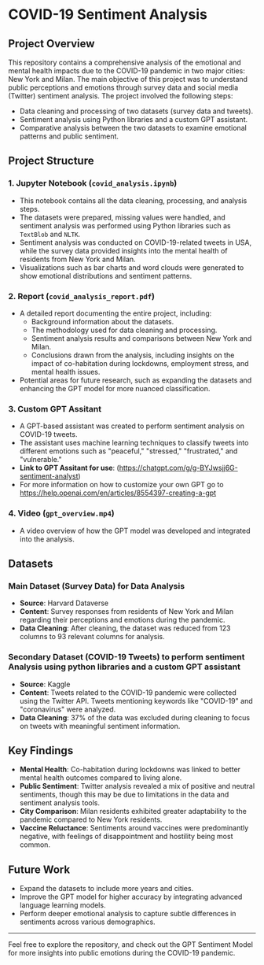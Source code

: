 # COVID-19 Sentiment Analysis

## Project Overview
This repository contains a comprehensive analysis of the emotional and mental health impacts due to the COVID-19 pandemic in two major cities: New York and Milan. The main objective of this project was to understand public perceptions and emotions through survey data and social media (Twitter) sentiment analysis. The project involved the following steps:
- Data cleaning and processing of two datasets (survey data and tweets).
- Sentiment analysis using Python libraries and a custom GPT assistant.
- Comparative analysis between the two datasets to examine emotional patterns and public sentiment.

## Project Structure
### 1. Jupyter Notebook (`covid_analysis.ipynb`)
   - This notebook contains all the data cleaning, processing, and analysis steps.
   - The datasets were prepared, missing values were handled, and sentiment analysis was performed using Python libraries such as `TextBlob` and `NLTK`.
   - Sentiment analysis was conducted on COVID-19-related tweets in USA, while the survey data provided insights into the mental health of residents from New York and Milan.
   - Visualizations such as bar charts and word clouds were generated to show emotional distributions and sentiment patterns.

### 2. Report (`covid_analysis_report.pdf`)
   - A detailed report documenting the entire project, including:
     - Background information about the datasets.
     - The methodology used for data cleaning and processing.
     - Sentiment analysis results and comparisons between New York and Milan.
     - Conclusions drawn from the analysis, including insights on the impact of co-habitation during lockdowns, employment stress, and mental health issues.
   - Potential areas for future research, such as expanding the datasets and enhancing the GPT model for more nuanced classification.

### 3. Custom GPT Assitant
   - A GPT-based assistant was created to perform sentiment analysis on COVID-19 tweets.
   - The assistant uses machine learning techniques to classify tweets into different emotions such as "peaceful," "stressed," "frustrated," and "vulnerable."
   - **Link to GPT Assitant for use**: (https://chatgpt.com/g/g-BYJwsjj6G-sentiment-analyst)
   - For more information on how to customize your own GPT go to https://help.openai.com/en/articles/8554397-creating-a-gpt

### 4. Video (`gpt_overview.mp4`)
   - A video overview of how the GPT model was developed and integrated into the analysis.

## Datasets
### Main Dataset (Survey Data) for Data Analysis
- **Source**: Harvard Dataverse
- **Content**: Survey responses from residents of New York and Milan regarding their perceptions and emotions during the pandemic.
- **Data Cleaning**: After cleaning, the dataset was reduced from 123 columns to 93 relevant columns for analysis.

### Secondary Dataset (COVID-19 Tweets) to perform sentiment Analysis using python libraries and a custom GPT assistant
- **Source**: Kaggle
- **Content**: Tweets related to the COVID-19 pandemic were collected using the Twitter API. Tweets mentioning keywords like "COVID-19" and "coronavirus" were analyzed.
- **Data Cleaning**: 37% of the data was excluded during cleaning to focus on tweets with meaningful sentiment information.

## Key Findings
- **Mental Health**: Co-habitation during lockdowns was linked to better mental health outcomes compared to living alone.
- **Public Sentiment**: Twitter analysis revealed a mix of positive and neutral sentiments, though this may be due to limitations in the data and sentiment analysis tools.
- **City Comparison**: Milan residents exhibited greater adaptability to the pandemic compared to New York residents.
- **Vaccine Reluctance**: Sentiments around vaccines were predominantly negative, with feelings of disappointment and hostility being most common.

## Future Work
- Expand the datasets to include more years and cities.
- Improve the GPT model for higher accuracy by integrating advanced language learning models.
- Perform deeper emotional analysis to capture subtle differences in sentiments across various demographics.

---

Feel free to explore the repository, and check out the GPT Sentiment Model for more insights into public emotions during the COVID-19 pandemic.

